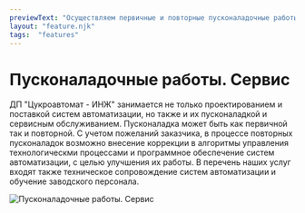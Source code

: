 ```yaml
---
previewText: "Осуществляем первичные и повторные пусконаладочные работы. Сервисное обслуживание систем автоматизации в течение производственного сезона."
layout: "feature.njk"
tags:  "features"
---
```

# Пусконаладочные работы. Сервис

ДП "Цукроавтомат - ИНЖ" занимается не только проектированием и поставкой систем автоматизации, но также и их пусконаладкой и сервисным обслуживанием. Пусконаладка может быть как первичной так и повторной. С учетом пожеланий заказчика, в процессе повторных пусконаладок возможно внесение коррекции в алгоритмы управления технологическми процессами и программное обеспечение систем автоматизации, с целью улучшения их работы. В перечень наших услуг входят также техническое сопровождение систем автоматизации и обучение заводского персонала.

![Пусконаладочные работы. Сервис](/img/features/pusk.jpg)